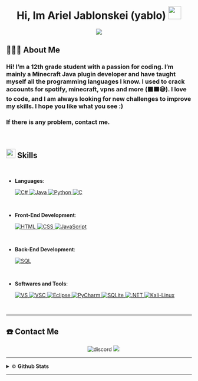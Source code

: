 
<h1 align="center"><b>Hi, Im Ariel Jablonskei (yablo) </b><img src="https://media.giphy.com/media/hvRJCLFzcasrR4ia7z/giphy.gif" width="35"></h1>
<!--  -->
<p align="center">
  <img src="https://readme-typing-svg.herokuapp.com/?font=Time+New+Roman&color=cyan&size=35&center=true&vCenter=true&width=600&height=100&lines=Ariel/Yablo/Yabelo;Self+Taught+Developer;Love+to+code..%3C3">
</p>


## 👨🏻‍💻<b> About Me</b>

<h3>Hi! I’m a 12th grade student with a passion for coding. I’m mainly a Minecraft Java plugin developer and have taught myself all the programming languages I know. I used to crack accounts for spotify, minecraft, vpns and more (⬛🟧😅). I love to code, and I am always looking for new challenges to improve my skills. I hope you like what you see :)</h3> <h3>If there is any problem, contact me.</h3>

<br>

## <img src="https://media2.giphy.com/media/QssGEmpkyEOhBCb7e1/giphy.gif?cid=ecf05e47a0n3gi1bfqntqmob8g9aid1oyj2wr3ds3mg700bl&rid=giphy.gif" width ="25"><b>  Skills</b>
<br>

<p align="center">

- **Languages**:

  <a href="https://learn.microsoft.com/en-us/dotnet/csharp//" target="_blank"> 
    <img alt="C#" src="https://img.shields.io/badge/CSharp-%23ED8B00.svg?color=00599C&style=for-the-badge&logo=csharp&logoColor=white">
  </a> 

  <a href="https://www.java.com" target="_blank"> 
    <img alt="Java" src="https://img.shields.io/badge/Java-%23ED8B00.svg?logo=java&style=for-the-badge&logoColor=white">
  </a>

  <a href="https://www.python.org" target="_blank">
    <img alt="Python" src="https://img.shields.io/badge/Python-%2314354C.svg?logo=python&style=for-the-badge&logoColor=white">
  </a>

  <a href="https://www.cprogramming.com/" target="_blank"> 
    <img alt="C" src="https://img.shields.io/badge/C-%232370ED.svg?logo=c&style=for-the-badge&logoColor=white">
  </a> 

<br>   
    
- **Front-End Development**:

  <a href="https://www.w3.org/html/" target="_blank"> 
   <img alt="HTML" src="https://img.shields.io/badge/HTML5-%23E34F26.svg?logo=html5&style=for-the-badge&logoColor=white">
  </a>   
  
  <a href="https://www.w3schools.com/css/" target="_blank">
    <img alt="CSS" src="https://img.shields.io/badge/CSS-%231572B6.svg?logo=css3&style=for-the-badge&logoColor=white">
  </a> 
  
  <a href="https://developer.mozilla.org/en-US/docs/Web/JavaScript" target="_blank"> 
    <img alt="JavaScript" src="https://img.shields.io/badge/JavaScript-%23F7DF1E.svg?logo=javascript&style=for-the-badge&logoColor=black">
  </a>

<br>

- **Back-End Development**:
    
  <a href="https://www.sqlite.org/index.html" target="_blank"> 
   <img alt="SQL" src="https://img.shields.io/badge/SQL-%23E34F26.svg?color=003B57&style=for-the-badge&logo=sqlite&logoColor=white">
  </a>

<br>

- **Softwares and Tools**:

  <a href="https://visualstudio.microsoft.com/" target="_blank">
    <img alt="VS" src="https://img.shields.io/badge/Visual%20Studio-0078d7.svg?color=5C2D91&style=for-the-badge&logo=visual-studio&logoColor=white">
  </a> 
  
  <a href="https://code.visualstudio.com/" target="_blank"> 
   <img alt="VSC" src="https://img.shields.io/badge/Visual%20Studio%20Code-0078d7.svg?style=for-the-badge&logo=visual-studio-code&logoColor=white">
  </a>   
  
  <a href="https://www.eclipse.org/" target="_blank"> 
    <img alt="Eclipse" src="https://img.shields.io/badge/Eclipse-0078d7.svg?color=2C2255&style=for-the-badge&logo=eclipse&logoColor=white">
  </a>

  <a href="https://www.jetbrains.com/pycharm/" target="_blank"> 
    <img alt="PyCharm" src="https://img.shields.io/badge/PyCharm-0078d7.svg?color=000000&style=for-the-badge&logo=pycharm&logoColor=white">
  </a>

  <a href="https://www.sqlite.org/index.html" target="_blank"> 
   <img alt="SQLite" src="https://img.shields.io/badge/SQLite-%23E34F26.svg?color=003B57&style=for-the-badge&logo=sqlite&logoColor=white">
  </a>

  <a href="https://dotnet.microsoft.com/en-us/" target="_blank"> 
   <img alt=".NET" src="https://img.shields.io/badge/.NET-%23E34F26.svg?color=512BD4&style=for-the-badge&logo=.NET&logoColor=white">
  </a>

  <a href="https://www.kali.org/" target="_blank"> 
   <img alt="Kali-Linux" src="https://img.shields.io/badge/Kali%20Linux-%23E34F26.svg?style=for-the-badge&color=557C94&logo=kalilinux&logoColor=white">
  </a>

<br>

</p>

-----


## ☎️<b> Contact Me</b>

<ul align="center">


<img alt="discord" src="https://img.shields.io/badge/discord:%20%20yblo-%2300acee.svg?color=5865F2&style=for-the-badge&logo=discord&logoColor=white">



<a href="mailto:arieljab2@gmail.com" target="_blank">
<img src="https://img.shields.io/badge/gmail:%20%20arieljab2-%23EA4335.svg?style=for-the-badge&logo=gmail&logoColor=white" t=mail" />
</a>

	
</ul>

-----

<details>
    <summary>⚙️ <b> Github Stats</b></summary>
    <div>
        <samp>
            <br>
            <p align="center">
                <a href="https://github.com/yabelo">
                    <img height="180em" src="https://github-readme-stats-eight-theta.vercel.app/api?username=yabelo&show_icons=true&theme=algolia&include_all_commits=true&count_private=true" />
                    <img height="180em" src="https://github-readme-stats-eight-theta.vercel.app/api/top-langs/?username=yabelo&layout=compact&langs_count=8&theme=algolia" />
                </a>
            </p>
        </samp>
    </div>
</details>

-----
